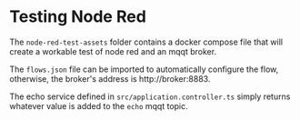 # Testing Node Red
The `node-red-test-assets` folder contains a docker compose file that will create a workable test of node red and an mqqt broker.

The `flows.json` file can be imported to automatically configure the flow, otherwise, the broker's address is http://broker:8883.

The echo service defined in `src/application.controller.ts` simply returns whatever value is added to the `echo` mqqt topic.
